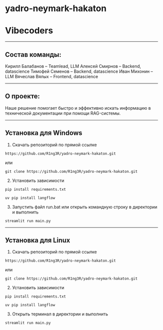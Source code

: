 # yadro-neymark-hakaton
# Vibecoders

---
## Состав команды:

Кирилл Балабанов – Teamlead, LLM
Алексей Смирнов – Backend, datascience
Тимофей Семенов – Backend, datascience
Иван Михонин  – LLM
Вячеслав Вялых – Frontend, datascience

---

## О проекте:
Наше решение помогает быстро и эффективно искать информацию в технической документации при помощи RAG-системы.

---
## Установка для Windows
1. Скачать репозиторий по прямой ссылке
```
https://github.com/R1ng3R/yadro-neymark-hakaton.git
```
или 
```
git clone https://github.com/R1ng3R/yadro-neymark-hakaton.git
```

2. Установить зависимости
```
pip install requirements.txt
```
```
uv pip install langflow
```

3. Запустить файл run.bat или открыть командную строку в директории и выполнить
```
streamlit run main.py
```

---
## Установка для Linux
1. Скачать репозиторий по прямой ссылке
```
https://github.com/R1ng3R/yadro-neymark-hakaton.git
```
или 
```
git clone https://github.com/R1ng3R/yadro-neymark-hakaton.git
```

2. Установить зависимости
```
pip install requirements.txt
```
```
uv pip install langflow
```

3. Открыть терминал в директории и выполнить
```
streamlit run main.py
```
